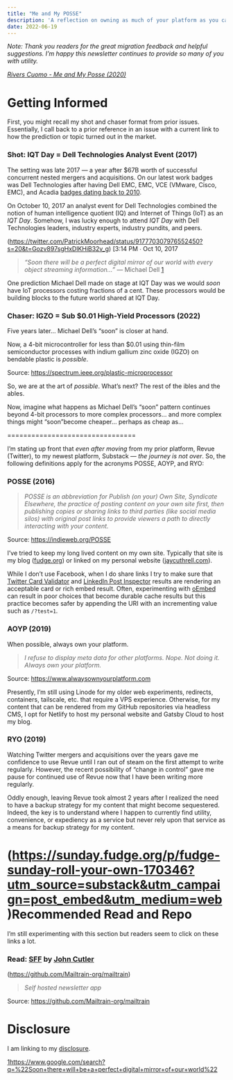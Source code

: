 ```yaml
---
title: "Me and My POSSE"
description: 'A reflection on owning as much of your platform as you can'
date: 2022-06-19
---
```


*Note: Thank you readers for the great migration feedback and helpful suggestions. I’m happy this newsletter continues to provide so many of you with utility.*

*[Rivers Cuomo - Me and My Posse (2020)](https://www.youtube.com/watch?v=uPAzNXk59P8)*

Getting Informed
================

First, you might recall my shot and chaser format from prior issues. Essentially, I call back to a prior reference in an issue with a current link to how the prediction or topic turned out in the market.

### Shot: IQT Day = Dell Technologies Analyst Event (2017)

The setting was late 2017 — a year after $67B worth of successful concurrent nested mergers and acquisitions. On our latest work badges was Dell Technologies after having Dell EMC, EMC, VCE (VMware, Cisco, EMC), and Acadia [badges dating back to 2010](https://fudge.org/archive/my-tenth-year-at-dell-technologies/). 

On October 10, 2017 an analyst event for Dell Technologies combined the notion of human intelligence quotient (IQ) and Internet of Things (IoT) as an *IQT Day*. Somehow, I was lucky enough to attend *IQT Day* with Dell Technologies leaders, industry experts, industry pundits, and peers.

(https://twitter.com/PatrickMoorhead/status/917770307976552450?s=20&t=Gozv897sgHxDlKHiB32v_g) [3:14 PM ∙ Oct 10, 2017

> *“Soon there will be a perfect digital mirror of our world with every object streaming information…”* — Michael Dell [1](#footnote-1)
> 
> 

One prediction Michael Dell made on stage at IQT Day was we would *soon* have IoT processors costing fractions of a cent. These processors would be building blocks to the future world shared at IQT Day.

### Chaser: IGZO = Sub $0.01 High-Yield Processors (2022)

Five years later… Michael Dell’s “soon” is closer at hand.

Now, a 4-bit microcontroller for less than $0.01 using thin-film semiconductor processes with indium gallium zinc oxide (IGZO) on bendable plastic is *possible*.

Source: <https://spectrum.ieee.org/plastic-microprocessor>

So, we are at the art of *possible*. What’s next? The rest of the ibles and the ables.

Now, imagine what happens as Michael Dell’s “soon” pattern continues beyond 4-bit processors to more complex processors… and more complex things might “soon”become cheaper… perhaps as cheap as…

================================

I’m stating up front that *even after moving* from my prior platform, Revue (Twitter), to my newest platform, Substack — *the journey is not over*. So, the following definitions apply for the acronyms POSSE, AOYP, and RYO:

### POSSE (2016)


> *POSSE is an abbreviation for Publish (on your) Own Site, Syndicate Elsewhere, the practice of posting content on your own site first, then publishing copies or sharing links to third parties (like social media silos) with original post links to provide viewers a path to directly interacting with your content.*
> 
> 

Source: <https://indieweb.org/POSSE>

I’ve tried to keep my long lived content on my own site. Typically that site is my blog ([fudge.org](https://fudge.org)) or linked on my personal website ([jaycuthrell.com](https://jaycuthrell.com)). 

While I don’t use Facebook, when I do share links I try to make sure that [Twitter Card Validator](https://cards-dev.twitter.com/validator) and [LinkedIn Post Inspector](https://www.linkedin.com/post-inspector/) results are rendering an acceptable card or rich embed result. Often, experimenting with [oEmbed](https://oembed.com) can result in poor choices that become durable cache results but this practice becomes safer by appending the URI with an incrementing value such as `/?test=1`. 

### AOYP (2019)

When possible, always own your platform.


> *I refuse to display meta data for other platforms. Nope. Not doing it. Always own your platform.*
> 
> 

Source: <https://www.alwaysownyourplatform.com>

Presently, I’m still using Linode for my older web experiments, redirects, containers, tailscale, etc. that require a VPS experience. Otherwise, for my content that can be rendered from my GitHub repositories via headless CMS, I opt for Netlify to host my personal website and Gatsby Cloud to host my blog.

### RYO (2019)

Watching Twitter mergers and acquisitions over the years gave me confidence to use Revue until I ran out of steam on the first attempt to write regularly. However, the recent possibility of “change in control” gave me pause for continued use of Revue now that I have been writing more regularly. 

Oddly enough, leaving Revue took almost 2 years after I realized the need to have a backup strategy for my content that might become sequestered. Indeed, the key is to understand where I happen to currently find utility, convenience, or expediency as a service but never rely upon that service as a means for backup strategy for my content.

(https://sunday.fudge.org/p/fudge-sunday-roll-your-own-170346?utm_source=substack&utm_campaign=post_embed&utm_medium=web)Recommended Read and Repo
=========================

I’m still experimenting with this section but readers seem to click on these links a lot.

### Read: [SFF](https://cutlefish.substack.com/p/tbm-2652-scaled-feature-factories) by [John Cutler](https://substack.com/profile/5656342-john-cutler)

(https://github.com/Mailtrain-org/mailtrain)


> *Self hosted newsletter app*
> 
> 

Source: <https://github.com/Mailtrain-org/mailtrain>

**Disclosure**
==============

I am linking to my [disclosure](https://jaycuthrell.com/disclosure/?utm_campaign=Fudge%20Sunday&utm_medium=email&utm_source=Revue%20newsletter).

[1](#footnote-anchor-1)<https://www.google.com/search?q=%22Soon+there+will+be+a+perfect+digital+mirror+of+our+world%22>

